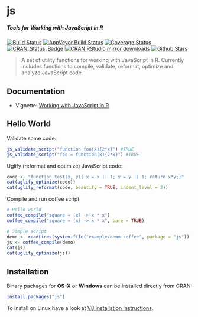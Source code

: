 # js

##### *Tools for Working with JavaScript in R*

[![Build Status](https://travis-ci.org/jeroen/js.svg?branch=master)](https://travis-ci.org/jeroen/js)
[![AppVeyor Build Status](https://ci.appveyor.com/api/projects/status/github/jeroen/js?branch=master&svg=true)](https://ci.appveyor.com/project/jeroen/js)
[![Coverage Status](https://codecov.io/github/jeroen/js/coverage.svg?branch=master)](https://codecov.io/github/jeroen/js?branch=master)
[![CRAN_Status_Badge](http://www.r-pkg.org/badges/version/js)](http://cran.r-project.org/package=js)
[![CRAN RStudio mirror downloads](http://cranlogs.r-pkg.org/badges/js)](http://cran.r-project.org/web/packages/js/index.html)
[![Github Stars](https://img.shields.io/github/stars/jeroen/js.svg?style=social&label=Github)](https://github.com/jeroen/js)

> A set of utility functions for working with JavaScript in R.
  Currently includes functions to compile, validate, reformat, optimize
  and analyze JavaScript code.
  
## Documentation

- Vignette: [Working with JavaScript in R](https://cran.r-project.org/web/packages/js/vignettes/intro.html)

## Hello World

Validate some code:

```r
js_validate_script("function foo(x){2*x}") #TRUE
js_validate_script("foo = function(x){2*x}") #TRUE
```

Uglify (reformat and optimize) JavaScript code:

```r
code <- "function test(x, y){ x = x || 1; y = y || 1; return x*y;}"
cat(uglify_optimize(code))
cat(uglify_reformat(code, beautify = TRUE, indent_level = 2))
```

Compile and run coffee script

```r
# Hello world
coffee_compile("square = (x) -> x * x")
coffee_compile("square = (x) -> x * x", bare = TRUE)

# Simple script
demo <- readLines(system.file("example/demo.coffee", package = "js"))
js <- coffee_compile(demo)
cat(js)
cat(uglify_optimize(js))
```

## Installation

Binary packages for __OS-X__ or __Windows__ can be installed directly from CRAN:

```r
install.packages("js")
```

To install on Linux have a look at [V8 installation instructions](https://github.com/jeroen/v8#installation).
